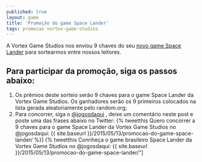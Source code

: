 ```yaml
---
published: true
layout: game
title: 'Promoção do game Space Lander'
tags: promocao vortex-game-studios
---
```

A Vortex Game Studios nos enviou 9 chaves do seu <a href="{{ site.baseurl }}/2015/05/13/space-lander/">novo game Space Lander</a>
 para sortearmos entre nossos leitores.

## Para participar da promoção, siga os passos abaixo:
<ol>
	<li>Os prêmios deste sorteio serão 9 chaves para o game Space Lander da Vortex Game Studios. Os ganhadores serão os 9 primeiros colocados na lista gerada aleatoriamente pelo random.org;</li>
	<li>Para concorrer, siga o <a href="http://twitter.com/jogosdaqui" target="_blank">@jogosdaqui</a>
, deixe um comentário neste post e poste uma das frases abaixo no Twitter:
{% tweetthis Quero concorrer a 9 chaves para o game Space Lander da Vortex Game Studios no @jogosdaqui: {{ site.baseurl }}/2015/05/13/promocao-do-game-space-lander/ %}]
{% tweetthis Connheça o game brasileiro Space Lander da Vortex Game Studios no @jogosdaqui: {{ site.baseurl }}/2015/05/13/promocao-do-game-space-lander/"]<a style="color:black" target="_new" href="https://twitter.com/home?status=Isaac Newton %2B David Bowie %2B Gameboy %3D Space Lander  no @jogosdaqui - {{ site.baseurl }}/2015/05/13/promocao-do-game-space-lander/ %}><blockquote>Isaac Newton + David Bowie + Gameboy = Space Lander no @jogosdaqui - {{ site.baseurl }}/2015/05/13/promocao-do-game-space-lander/</blockquote></a>
{% tweetthis Um pequeno pixel para um homem, um pixel gigantesco para a humanidade - Space Lander no @jogosdaqui - {{ site.baseurl }}/2015/05/13/space-lander/ %} ]
</li>
	<li>Concorrerão todas as pessoas que seguirem todos os procedimentos descritos acima, até as 18:00 horas (horário de Brasília) do dia 15/05/2015 (sexta-feira).</li>
</ol>
<br><br><br>

Bom game e boa sorte a todos!